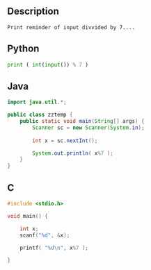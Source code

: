 ## Description
```
Print reminder of input divvided by 7....
```
## Python
```python
print ( int(input()) % 7 )
```
## Java
```java
import java.util.*;

public class zztemp {
	public static void main(String[] args) {
		Scanner sc = new Scanner(System.in);
		
		int x = sc.nextInt();

		System.out.println( x%7 );
	}
}
```
## C
```c
#include <stdio.h>

void main() {

	int x;
	scanf("%d", &x);

	printf( "%d\n", x%7 );

}

```
